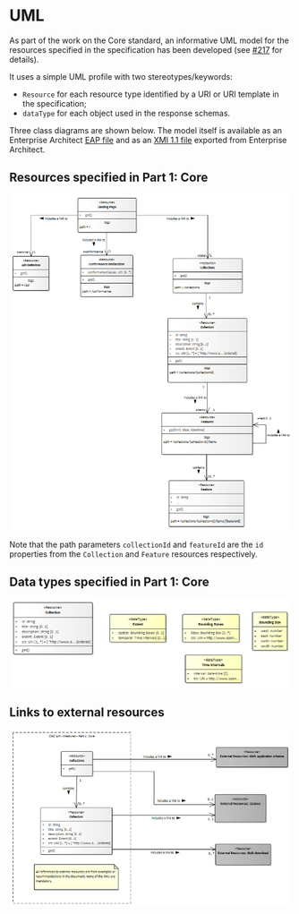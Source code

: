 # UML

As part of the work on the Core standard, an informative UML model
for the resources specified in the specification has been developed
(see [#217](https://github.com/opengeospatial/WFS_FES/issues/217)
for details).

It uses a simple UML profile with two stereotypes/keywords:

* `Resource` for each resource type identified by a URI or
URI template in the specification;
* `dataType` for each object used in the response schemas.

Three class diagrams are shown below. The model itself is available
as an Enterprise Architect [EAP file](ogc-api-features-core.eap) and
as an [XMI 1.1 file](ogc-api-features-core.xml) exported from
Enterprise Architect.

## Resources specified in Part 1: Core

![Resources specified in Part 1: Core](resources.png)

Note that the path parameters `collectionId` and `featureId` are
the `id` properties from the `Collection` and `Feature` resources
respectively.

## Data types specified in Part 1: Core

![Data types specified in Part 1: Core](data_types.png)

## Links to external resources

![Links to external resources](links_to_external_resources.png)
